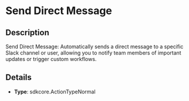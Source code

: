 
# Send Direct Message

## Description

Send Direct Message: Automatically sends a direct message to a specific Slack channel or user, allowing you to notify team members of important updates or trigger custom workflows.

## Details

- **Type**: sdkcore.ActionTypeNormal
